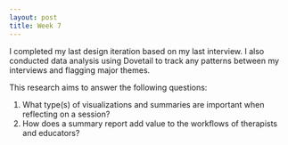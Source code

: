 ```yaml
---
layout: post
title: Week 7
---
```


I completed my last design iteration based on my last interview. I also conducted data analysis using Dovetail to track any patterns between my interviews and flagging major themes. 

This research aims to answer the following questions: 
1) What type(s) of visualizations and summaries are important when reflecting on a session? 
2) How does a summary report add value to the workflows of therapists and educators? 
